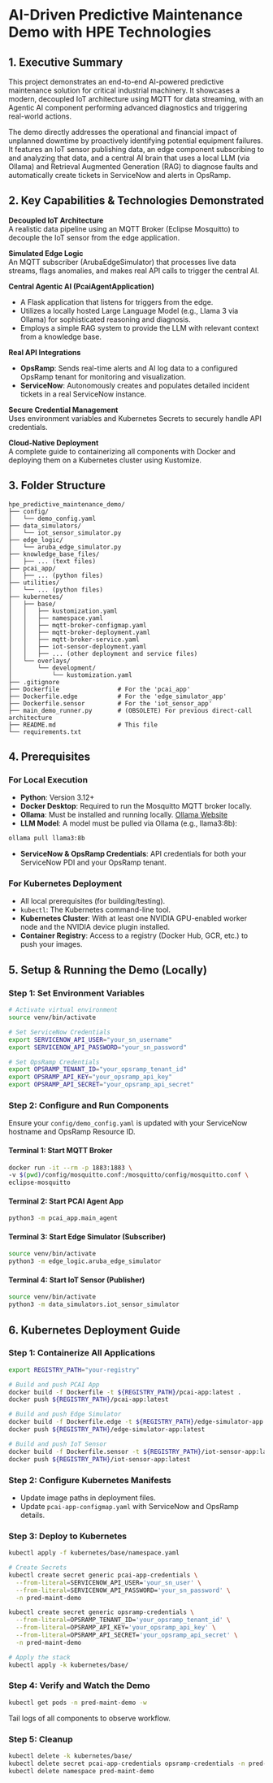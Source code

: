 
# AI-Driven Predictive Maintenance Demo with HPE Technologies

## 1. Executive Summary
This project demonstrates an end-to-end AI-powered predictive maintenance solution for critical industrial machinery. It showcases a modern, decoupled IoT architecture using MQTT for data streaming, with an Agentic AI component performing advanced diagnostics and triggering real-world actions.

The demo directly addresses the operational and financial impact of unplanned downtime by proactively identifying potential equipment failures. It features an IoT sensor publishing data, an edge component subscribing to and analyzing that data, and a central AI brain that uses a local LLM (via Ollama) and Retrieval Augmented Generation (RAG) to diagnose faults and automatically create tickets in ServiceNow and alerts in OpsRamp.

## 2. Key Capabilities & Technologies Demonstrated

**Decoupled IoT Architecture**  
A realistic data pipeline using an MQTT Broker (Eclipse Mosquitto) to decouple the IoT sensor from the edge application.

**Simulated Edge Logic**  
An MQTT subscriber (ArubaEdgeSimulator) that processes live data streams, flags anomalies, and makes real API calls to trigger the central AI.

**Central Agentic AI (PcaiAgentApplication)**

- A Flask application that listens for triggers from the edge.
- Utilizes a locally hosted Large Language Model (e.g., Llama 3 via Ollama) for sophisticated reasoning and diagnosis.
- Employs a simple RAG system to provide the LLM with relevant context from a knowledge base.

**Real API Integrations**

- **OpsRamp**: Sends real-time alerts and AI log data to a configured OpsRamp tenant for monitoring and visualization.
- **ServiceNow**: Autonomously creates and populates detailed incident tickets in a real ServiceNow instance.

**Secure Credential Management**  
Uses environment variables and Kubernetes Secrets to securely handle API credentials.

**Cloud-Native Deployment**  
A complete guide to containerizing all components with Docker and deploying them on a Kubernetes cluster using Kustomize.

## 3. Folder Structure
```plaintext
hpe_predictive_maintenance_demo/
├── config/
│   └── demo_config.yaml
├── data_simulators/
│   └── iot_sensor_simulator.py
├── edge_logic/
│   └── aruba_edge_simulator.py
├── knowledge_base_files/
│   ├── ... (text files)
├── pcai_app/
│   ├── ... (python files)
├── utilities/
│   └── ... (python files)
├── kubernetes/
│   ├── base/
│   │   ├── kustomization.yaml
│   │   ├── namespace.yaml
│   │   ├── mqtt-broker-configmap.yaml
│   │   ├── mqtt-broker-deployment.yaml
│   │   ├── mqtt-broker-service.yaml
│   │   ├── iot-sensor-deployment.yaml
│   │   ├── ... (other deployment and service files)
│   └── overlays/
│       └── development/
│           └── kustomization.yaml
├── .gitignore
├── Dockerfile                # For the 'pcai_app'
├── Dockerfile.edge           # For the 'edge_simulator_app'
├── Dockerfile.sensor         # For the 'iot_sensor_app'
├── main_demo_runner.py       # (OBSOLETE) For previous direct-call architecture
├── README.md                 # This file
└── requirements.txt
```

## 4. Prerequisites

### For Local Execution
- **Python**: Version 3.12+
- **Docker Desktop**: Required to run the Mosquitto MQTT broker locally.
- **Ollama**: Must be installed and running locally. [Ollama Website](https://ollama.com)
- **LLM Model**: A model must be pulled via Ollama (e.g., llama3:8b):
```bash
ollama pull llama3:8b
```
- **ServiceNow & OpsRamp Credentials**: API credentials for both your ServiceNow PDI and your OpsRamp tenant.

### For Kubernetes Deployment
- All local prerequisites (for building/testing).
- `kubectl`: The Kubernetes command-line tool.
- **Kubernetes Cluster**: With at least one NVIDIA GPU-enabled worker node and the NVIDIA device plugin installed.
- **Container Registry**: Access to a registry (Docker Hub, GCR, etc.) to push your images.

## 5. Setup & Running the Demo (Locally)

### Step 1: Set Environment Variables
```bash
# Activate virtual environment
source venv/bin/activate

# Set ServiceNow Credentials
export SERVICENOW_API_USER="your_sn_username"
export SERVICENOW_API_PASSWORD="your_sn_password"

# Set OpsRamp Credentials
export OPSRAMP_TENANT_ID="your_opsramp_tenant_id"
export OPSRAMP_API_KEY="your_opsramp_api_key"
export OPSRAMP_API_SECRET="your_opsramp_api_secret"
```

### Step 2: Configure and Run Components
Ensure your `config/demo_config.yaml` is updated with your ServiceNow hostname and OpsRamp Resource ID.

#### Terminal 1: Start MQTT Broker
```bash
docker run -it --rm -p 1883:1883 \
-v $(pwd)/config/mosquitto.conf:/mosquitto/config/mosquitto.conf \
eclipse-mosquitto
```

#### Terminal 2: Start PCAI Agent App
```bash
python3 -m pcai_app.main_agent
```

#### Terminal 3: Start Edge Simulator (Subscriber)
```bash
source venv/bin/activate
python3 -m edge_logic.aruba_edge_simulator
```

#### Terminal 4: Start IoT Sensor (Publisher)
```bash
source venv/bin/activate
python3 -m data_simulators.iot_sensor_simulator
```

## 6. Kubernetes Deployment Guide

### Step 1: Containerize All Applications
```bash
export REGISTRY_PATH="your-registry"

# Build and push PCAI App
docker build -f Dockerfile -t ${REGISTRY_PATH}/pcai-app:latest .
docker push ${REGISTRY_PATH}/pcai-app:latest

# Build and push Edge Simulator
docker build -f Dockerfile.edge -t ${REGISTRY_PATH}/edge-simulator-app:latest .
docker push ${REGISTRY_PATH}/edge-simulator-app:latest

# Build and push IoT Sensor
docker build -f Dockerfile.sensor -t ${REGISTRY_PATH}/iot-sensor-app:latest .
docker push ${REGISTRY_PATH}/iot-sensor-app:latest
```

### Step 2: Configure Kubernetes Manifests
- Update image paths in deployment files.
- Update `pcai-app-configmap.yaml` with ServiceNow and OpsRamp details.

### Step 3: Deploy to Kubernetes
```bash
kubectl apply -f kubernetes/base/namespace.yaml

# Create Secrets
kubectl create secret generic pcai-app-credentials \
  --from-literal=SERVICENOW_API_USER='your_sn_user' \
  --from-literal=SERVICENOW_API_PASSWORD='your_sn_password' \
  -n pred-maint-demo

kubectl create secret generic opsramp-credentials \
  --from-literal=OPSRAMP_TENANT_ID='your_opsramp_tenant_id' \
  --from-literal=OPSRAMP_API_KEY='your_opsramp_api_key' \
  --from-literal=OPSRAMP_API_SECRET='your_opsramp_api_secret' \
  -n pred-maint-demo

# Apply the stack
kubectl apply -k kubernetes/base/
```

### Step 4: Verify and Watch the Demo
```bash
kubectl get pods -n pred-maint-demo -w
```
Tail logs of all components to observe workflow.

### Step 5: Cleanup
```bash
kubectl delete -k kubernetes/base/
kubectl delete secret pcai-app-credentials opsramp-credentials -n pred-maint-demo
kubectl delete namespace pred-maint-demo
```